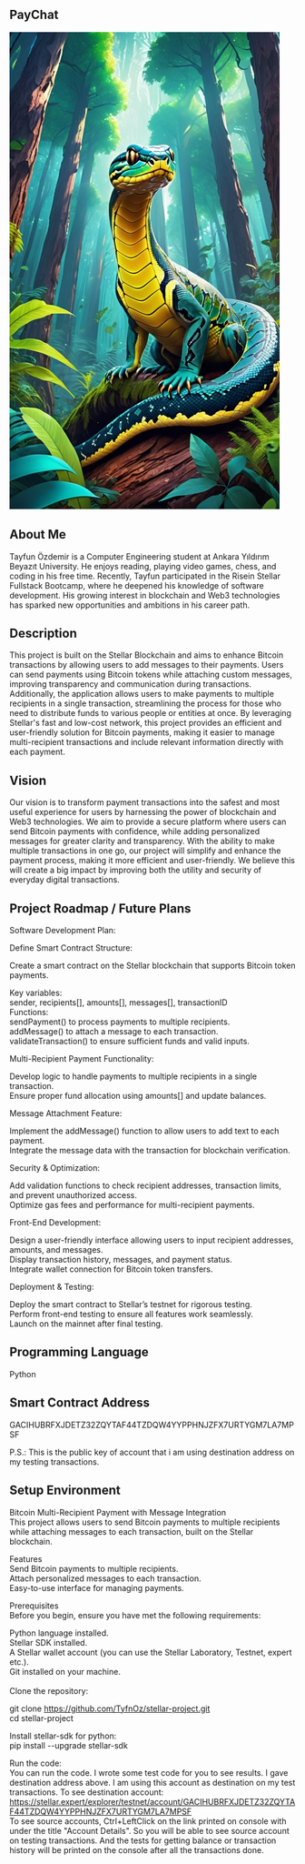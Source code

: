 ## PayChat
![Team Logo](https://github.com/TyfnOz/stellar-project/blob/master/logo.png)
## About Me
Tayfun Özdemir is a Computer Engineering student at Ankara Yıldırım Beyazıt University. 
He enjoys reading, playing video games, chess, and coding in his free time. 
Recently, Tayfun participated in the Risein Stellar Fullstack Bootcamp, where he deepened his knowledge of software development. 
His growing interest in blockchain and Web3 technologies has sparked new opportunities and ambitions in his career path.

## Description
This project is built on the Stellar Blockchain and aims to enhance Bitcoin transactions by allowing users to add messages to their payments. 
Users can send payments using Bitcoin tokens while attaching custom messages, improving transparency and communication during transactions.
Additionally, the application allows users to make payments to multiple recipients in a single transaction, streamlining the process for those who need to distribute funds to various people or entities at once.
By leveraging Stellar's fast and low-cost network, this project provides an efficient and user-friendly solution for Bitcoin payments, making it easier to manage multi-recipient transactions and include relevant information directly with each payment.

## Vision
Our vision is to transform payment transactions into the safest and most useful experience for users by harnessing the power of blockchain and Web3 technologies. 
We aim to provide a secure platform where users can send Bitcoin payments with confidence, while adding personalized messages for greater clarity and transparency. 
With the ability to make multiple transactions in one go, our project will simplify and enhance the payment process, making it more efficient and user-friendly. 
We believe this will create a big impact by improving both the utility and security of everyday digital transactions.

## Project Roadmap / Future Plans
Software Development Plan:<br/>

Define Smart Contract Structure:<br/>

Create a smart contract on the Stellar blockchain that supports Bitcoin token payments.<br/>

Key variables:<br/>
sender, recipients[], amounts[], messages[], transactionID<br/>
Functions:<br/>
sendPayment() to process payments to multiple recipients.<br/>
addMessage() to attach a message to each transaction.<br/>
validateTransaction() to ensure sufficient funds and valid inputs.<br/>

Multi-Recipient Payment Functionality:<br/>

Develop logic to handle payments to multiple recipients in a single transaction.<br/>
Ensure proper fund allocation using amounts[] and update balances.<br/>

Message Attachment Feature:<br/>

Implement the addMessage() function to allow users to add text to each payment.<br/>
Integrate the message data with the transaction for blockchain verification.<br/>

Security & Optimization:<br/>

Add validation functions to check recipient addresses, transaction limits, and prevent unauthorized access.<br/>
Optimize gas fees and performance for multi-recipient payments.<br/>

Front-End Development:<br/>

Design a user-friendly interface allowing users to input recipient addresses, amounts, and messages.<br/>
Display transaction history, messages, and payment status.<br/>
Integrate wallet connection for Bitcoin token transfers.<br/>

Deployment & Testing:<br/>

Deploy the smart contract to Stellar’s testnet for rigorous testing.<br/>
Perform front-end testing to ensure all features work seamlessly.<br/>
Launch on the mainnet after final testing.<br/>

## Programming Language
Python

## Smart Contract Address
GACIHUBRFXJDETZ32ZQYTAF44TZDQW4YYPPHNJZFX7URTYGM7LA7MPSF

P.S.: This is the public key of account that i am using destination address
on my testing transactions. 

## Setup Environment
Bitcoin Multi-Recipient Payment with Message Integration <br/>
This project allows users to send Bitcoin payments to multiple recipients while attaching messages to each transaction, built on the Stellar blockchain.

Features<br/>
Send Bitcoin payments to multiple recipients.<br/>
Attach personalized messages to each transaction.<br/>
Easy-to-use interface for managing payments.<br/>

Prerequisites<br/>
Before you begin, ensure you have met the following requirements:<br/>

Python language installed.<br/>
Stellar SDK installed.<br/>
A Stellar wallet account (you can use the Stellar Laboratory, Testnet, expert etc.).<br/>
Git installed on your machine.<br/>
<br/>
Clone the repository:<br/>

git clone https://github.com/TyfnOz/stellar-project.git<br/>
cd stellar-project<br/>

Install stellar-sdk for python:<br/>
pip install --upgrade stellar-sdk<br/>

Run the code:<br/>
You can run the code. I wrote some test code for you to see results.
I gave destination address above. I am using this account as destination on my test transactions.
To see destination account: https://stellar.expert/explorer/testnet/account/GACIHUBRFXJDETZ32ZQYTAF44TZDQW4YYPPHNJZFX7URTYGM7LA7MPSF<br/>
To see source accounts, Ctrl+LeftClick on the link printed on console with under the title "Account Details".
So you will be able to see source account on testing transactions.
And the tests for getting balance or transaction history will be printed on the console
after all the transactions done.

